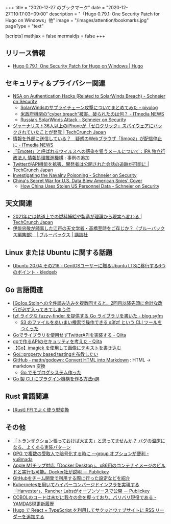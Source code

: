 +++
title = "2020-12-27 のブックマーク"
date =  "2020-12-27T10:17:03+09:00"
description = "「Hugo 0.79.1: One Security Patch for Hugo on Windows」他"
image = "/images/attention/bookmarks.jpg"
pageType = "text"

[scripts]
  mathjax = false
  mermaidjs = false
+++

## リリース情報

- [Hugo 0.79.1: One Security Patch for Hugo on Windows | Hugo](https://gohugo.io/news/0.79.1-relnotes/)

## セキュリティ＆プライバシー関連

- [NSA on Authentication Hacks (Related to SolarWinds Breach) - Schneier on Security](https://www.schneier.com/blog/archives/2020/12/nsa-on-authentication-hacks-related-to-solarwinds-breach.html)
    - [SolarWindsのサプライチェーン攻撃についてまとめてみた - piyolog](https://piyolog.hatenadiary.jp/entry/2020/12/20/045153)
    - [米政府機関の“cyber breach”被害、破られたのは何？ - ITmedia NEWS](https://www.itmedia.co.jp/news/articles/2012/21/news040.html)
    - [Russia’s SolarWinds Attack - Schneier on Security](https://www.schneier.com/blog/archives/2020/12/russias-solarwinds-attack.html)
- [ジャーナリスト36人以上のiPhoneが「ゼロクリック」スパイウェアにハックされていたことが発覚  |  TechCrunch Japan](https://jp.techcrunch.com/2020/12/21/2020-12-20-citizen-lab-iphone-nso-group/)
- [情報を外部に送信している？　疑惑のWebブラウザ「Smooz」が配信停止に - ITmedia NEWS](https://www.itmedia.co.jp/news/articles/2012/21/news129.html)
- [「Emotet」と呼ばれるウイルスへの感染を狙うメールについて：IPA 独立行政法人 情報処理推進機構](https://www.ipa.go.jp/security/announce/20191202.html) : 事例の追加
- [TwitterがAPI機能を拡張、開発者は公開された会話の追跡が可能に  |  TechCrunch Japan](https://jp.techcrunch.com/2020/12/23/2020-12-21-twitter-expands-api-features-for-developers-tracking-the-public-conversation/)
- [Investigating the Navalny Poisoning - Schneier on Security](https://www.schneier.com/blog/archives/2020/12/investigating-the-navalny-poisoning.html)
- [China's Secret War for U.S. Data Blew American Spies' Cover](https://foreignpolicy.com/2020/12/21/china-stolen-us-data-exposed-cia-operatives-spy-networks/)
    - [How China Uses Stolen US Personnel Data - Schneier on Security](https://www.schneier.com/blog/archives/2020/12/how-china-uses-stolen-us-personnel-data.html)

## 天文関連

- [2021年には軌道上での燃料補給や製造が理論から現実へ変わる  |  TechCrunch Japan](https://jp.techcrunch.com/2020/12/19/2020-12-18-orbital-refueling-and-manufacturing-go-from-theory-to-reality-in-2021/)
- [伊能忠敬が師事した江戸の天文学者・高橋至時をご存じか？（ブルーバックス編集部） | ブルーバックス | 講談社](https://gendai.ismedia.jp/articles/-/77276)

## Linux または Ubuntu に関する話題

- [Ubuntu 20.04 その216 - CentOSユーザーに贈るUbuntu LTSに移行する6つのポイント - kledgeb](https://kledgeb.blogspot.com/2020/12/ubuntu-2004-216-centosubuntu-lts6.html)

## Go 言語関連

- [[Go]os.Stdinへの全件読み込みを複数回すると、2回目以降先頭に余計な改行が必ず入ってきてしまう件](https://zenn.dev/zetamatta/scraps/a23365bad9c86a)
- [fzf ライクな fuzzy-finder を提供する Go ライブラリを書いた - blog.syfm](https://syfm.hatenablog.com/entry/2019/02/09/120000)
    - [S3 のファイルをあいまい検索で操作できる s3fzf という CLI ツールをつくった](https://zenn.dev/kou_pg_0131/articles/about-s3fzf-command)
- [Goでライブラリを使用せずTwitterAPIを実装する - Qiita](https://qiita.com/ppco/items/8bf22a7bde9be13c22f1)
- [goで作るAPIのセキュリティを考えた - Qiita](https://qiita.com/GpAraki/items/801cb4654ce109d49ec9)
- [【Go】imagick を使用して画像にテキストを書き込む](https://zenn.dev/kou_pg_0131/articles/go-write-text-to-image-by-imagick)
- [Goにproperty based testingを布教したい](https://zenn.dev/kazchimo/articles/07c5636f2dbced)
- [GitHub - mattn/godown: Convert HTML into Markdown](https://github.com/mattn/godown) : HTML → markdown 変換
    - [Go でモブログシステム作った](https://zenn.dev/mattn/articles/462ba67ee661b9)
- [Go 製 CLI にプラグイン機構を作る方法n選](https://zenn.dev/izumin/articles/4369181aa84f7b)

## Rust 言語関連

- [[Rust] FFIでよく使う型変換](https://zenn.dev/eduidl/articles/f2fd959f220393)

## その他

- [「トランザクション張っておけば大丈夫」と思ってませんか？ バグの温床になる、よくある実装パターン](https://zenn.dev/tockn/articles/4268398c8ec9a9)
- [GPG で複数の受取人で暗号化する時に --group オプションが便利 - yu8mada](https://yu8mada.com/2018/07/29/group-option-is-useful-when-encrypting-with-multiple-recipients-in-gpg/)
- [Apple M1チップ対応「Docker Desktop」、x86用のコンテナイメージのビルドと実行も可能。Docker社が説明 － Publickey](https://www.publickey1.jp/blog/20/apple_m1docker_desktopcpux86docker.html)
- [GitHubをチーム開発で利用する際に行った設定などを紹介](https://zenn.dev/kehonda/articles/a5b08e9df03d13)
- [Kubernetesを用いてハイパーコンバージドインフラを実現する「Harvester」、Rancher Labsがオープンソースで公開 － Publickey](https://www.publickey1.jp/blog/20/kubernetesharvesterrancher_labs.html)
- [COBOLのコードは未だに我々の金を握っており、バリバリ現役である - YAMDAS現更新履歴](https://yamdas.hatenablog.com/entry/20201221/cobol-controls-your-money)
- [Hugo で React + TypeScript を利用してサクッとウェブサイトに RSS リーダーを追加する](https://zenn.dev/nikaera/articles/hugo-react-dev)
